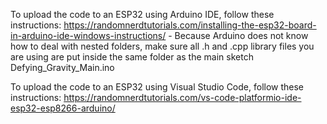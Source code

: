 To upload the code to an ESP32 using Arduino IDE, follow these instructions:
    https://randomnerdtutorials.com/installing-the-esp32-board-in-arduino-ide-windows-instructions/
    - Because Arduino does not know how to deal with nested folders, make sure all .h and .cpp library files you are using are put inside the same folder as the main sketch Defying_Gravity_Main.ino
    
To upload the code to an ESP32 using Visual Studio Code, follow these instructions:
    https://randomnerdtutorials.com/vs-code-platformio-ide-esp32-esp8266-arduino/

